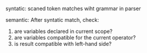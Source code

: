 syntatic:
scaned token matches wiht grammar in parser

semantic:
After syntatic match, check:
1. are variables declared in current scope?
2. are variables compatible for the current operator?
3. is result compatible with left-hand side?
